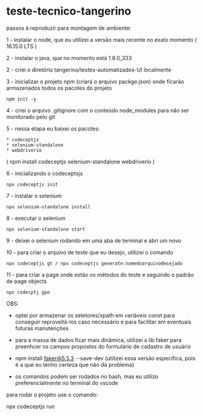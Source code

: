# teste-tecnico-tangerino

passos à reproduzir para montagem de ambiente: 

1 - instalar o node, que eu utilizei a versão mais recente no exato momento ( 16.15.0 LTS )

2 - instalar o java, que no momento está 1.8.0_333

2 - criei o diretório tangerino/testes-automatizados-UI localmente 

3 - inicializar o projeto npm (criará o arquivo packge.json) onde ficarão armazenados todos os pacotes do projeto

	npm init -y
	
4 - criei o arquivo .gitignore com o conteúdo node_modules para não ser monitorado pelo git

5 - nessa etapa eu baixei os pacotes:

	* codeceptjs
	* selenium-standalone
	* webdriverio
	
( npm install codeceptjs selenium-standalone webdriverio )

6 - inicializando o codeceptsjs

	npx codeceptjs init
	
7 - instalar o selenium 

	npx selenium-standalone install
	
8 - executar o selenium 

	npx selenium-standalone start
		
9 - deixei o selenium rodando em uma aba de terminal e abri um novo  

10 - para criar o arquivo de teste que eu desejo, utilizei o comando

	npx codeceptjs gt / npx codeceptjs generate:nomedoarquivodesejado

11 - para criar a page onde estão os métodos do teste e seguindo o padrão de page objects

	npx codecptj gpo

OBS: 
  - optei por armazenar os seletores/xpath em variáveis const para conseguir reproveitá-los caso necessário e para facilitar em eventuais futuras manutenções 

  - para a massa de dados ficar mais dinâmica, utilizei a lib faker para preenhcer os campos propostos do formulário de cadastro de usuário
  - 
     npm install faker@5.5.3 --save-dev
     (utilizei essa versão específica, pois é a que eu tenho certeza que não dá problema)
     
  - os comandos podem ser rodados no bash, mas eu utilizo preferencialmente no terminal do vscode


para rodar o projeto use o comando: 

npx codeceptjs run
 



	
